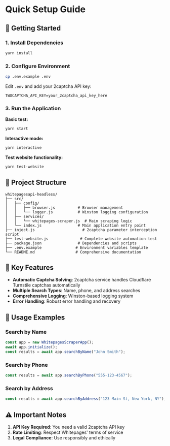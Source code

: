 # Quick Setup Guide

## 🚀 Getting Started

### 1. Install Dependencies

```bash
yarn install
```

### 2. Configure Environment

```bash
cp .env.example .env
```

Edit `.env` and add your 2captcha API key:

```env
TWOCAPTCHA_API_KEY=your_2captcha_api_key_here
```

### 3. Run the Application

**Basic test:**

```bash
yarn start
```

**Interactive mode:**

```bash
yarn interactive
```

**Test website functionality:**

```bash
yarn test-website
```

## 📁 Project Structure

```
whitepagesapi-headless/
├── src/
│   ├── config/
│   │   ├── browser.js          # Browser management
│   │   └── logger.js           # Winston logging configuration
│   ├── services/
│   │   └── whitepages-scraper.js  # Main scraping logic
│   └── index.js                # Main application entry point
├── inject.js                     # 2captcha parameter interception script
├── test-website.js              # Complete website automation test
├── package.json                # Dependencies and scripts
├── .env.example               # Environment variables template
└── README.md                  # Comprehensive documentation
```

## 🔧 Key Features

- **Automatic Captcha Solving**: 2captcha service handles Cloudflare Turnstile captchas automatically
- **Multiple Search Types**: Name, phone, and address searches
- **Comprehensive Logging**: Winston-based logging system
- **Error Handling**: Robust error handling and recovery

## 🎯 Usage Examples

### Search by Name

```javascript
const app = new WhitepagesScraperApp();
await app.initialize();
const results = await app.searchByName("John Smith");
```

### Search by Phone

```javascript
const results = await app.searchByPhone("555-123-4567");
```

### Search by Address

```javascript
const results = await app.searchByAddress("123 Main St, New York, NY");
```

## ⚠️ Important Notes

1. **API Key Required**: You need a valid 2captcha API key
2. **Rate Limiting**: Respect Whitepages' terms of service
3. **Legal Compliance**: Use responsibly and ethically

